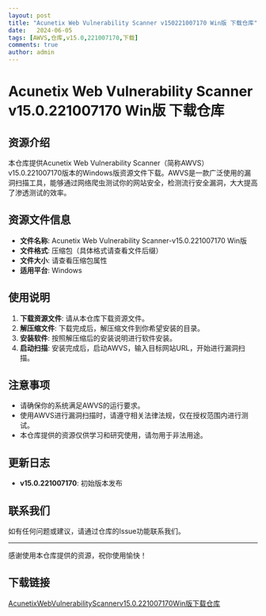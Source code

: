 ```yaml
---
layout: post
title: "Acunetix Web Vulnerability Scanner v150221007170 Win版 下载仓库"
date:   2024-06-05
tags: [AWVS,仓库,v15.0,221007170,下载]
comments: true
author: admin
---
```

# Acunetix Web Vulnerability Scanner v15.0.221007170 Win版 下载仓库

## 资源介绍

本仓库提供Acunetix Web Vulnerability Scanner（简称AWVS）v15.0.221007170版本的Windows版资源文件下载。AWVS是一款广泛使用的漏洞扫描工具，能够通过网络爬虫测试你的网站安全，检测流行安全漏洞，大大提高了渗透测试的效率。

## 资源文件信息

- **文件名称**: Acunetix Web Vulnerability Scanner-v15.0.221007170 Win版
- **文件格式**: 压缩包（具体格式请查看文件后缀）
- **文件大小**: 请查看压缩包属性
- **适用平台**: Windows

## 使用说明

1. **下载资源文件**: 请从本仓库下载资源文件。
2. **解压缩文件**: 下载完成后，解压缩文件到你希望安装的目录。
3. **安装软件**: 按照解压缩后的安装说明进行软件安装。
4. **启动扫描**: 安装完成后，启动AWVS，输入目标网站URL，开始进行漏洞扫描。

## 注意事项

- 请确保你的系统满足AWVS的运行要求。
- 使用AWVS进行漏洞扫描时，请遵守相关法律法规，仅在授权范围内进行测试。
- 本仓库提供的资源仅供学习和研究使用，请勿用于非法用途。

## 更新日志

- **v15.0.221007170**: 初始版本发布

## 联系我们

如有任何问题或建议，请通过仓库的Issue功能联系我们。

---

感谢使用本仓库提供的资源，祝你使用愉快！

## 下载链接

[AcunetixWebVulnerabilityScannerv15.0.221007170Win版下载仓库](https://pan.quark.cn/s/0b2abf4b4c5f)